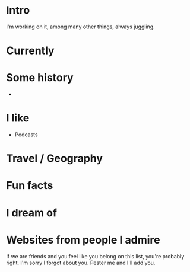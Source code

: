 
# Intro

I'm working on it, among many other things, always juggling.

# Currently


# Some history

-
# I like

- Podcasts

# Travel / Geography

# Fun facts

# I dream of


# Websites from people I admire

If we are friends and you feel like you belong on this list, you're probably right. I'm sorry I forgot about you. Pester me and I'll add you.
